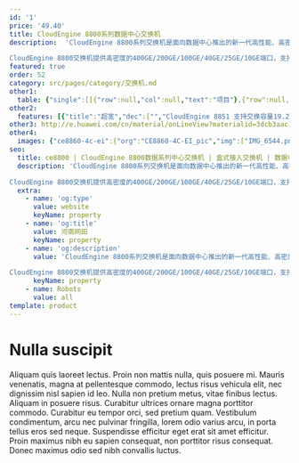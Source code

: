 ```yaml
---
id: '1'
price: '49.40'
title: CloudEngine 8800系列数据中心交换机
description:  'CloudEngine 8800系列交换机是面向数据中心推出的新一代高性能、高密度、低时延灵活插卡以太网交换机，可以与华为CloudEngine系列数据中心交换机CloudEngine 16800/CloudEngine 12800/CloudEngine 6800/CloudEngine 5800配合，构建弹性、简单、开放、安全的云数据中心网络。

CloudEngine 8800交换机提供高密度的400GE/200GE/100GE/40GE/25GE/10GE端口，支持丰富的数据中心特性和高性能的堆叠，帮助企业和运营商构建面向云计算时代的数据中心网络平台。CloudEngine 8800交换机定位于数据中心的核心或汇聚，也可以用于园区网的核心或汇聚。'
featured: true
order: 52
category: src/pages/category/交换机.md
other1: 
  table: {"single":[[{"row":null,"col":null,"text":"项目"},{"row":null,"col":null,"text":"CloudEngine 8861-4C-EI"},{"row":null,"col":null,"text":"CloudEngine 8850-64CQ-EI"}],[{"row":null,"col":null,"text":"端口"},{"row":null,"col":null,"text":"4个插槽，通过不同插卡灵活组合，最大可以实现 32 x 100 GE QSFP28 或 64 x 40 GE QSFP+ 或 128 x 25 GE SFP28 或 128 x 10 GE SFP+"},{"row":null,"col":null,"text":"64 x 100 GE QSFP28"}],[{"row":null,"col":null,"text":"交换容量"},{"row":null,"col":null,"text":"6.4Tbps/57.6Tbps"},{"row":null,"col":null,"text":"12.8Tbps/204.8Tbps"}],[{"row":null,"col":null,"text":"包转发率"},{"row":null,"col":null,"text":"2,030Mpps/3,200Mpps"},{"row":null,"col":null,"text":"4,482Mpps"}],[{"row":null,"col":null,"text":"缓存"},{"row":null,"col":null,"text":"32MB"},{"row":null,"col":null,"text":"42MB"}],[{"row":null,"col":null,"text":"可靠性"},{"row":null,"col":null,"text":"LACP\n微分段\n硬件BFD(最小发包间隔3.3ms)"},{"row":null,"col":null,"text":"LACP\n硬件BFD(最小发包间隔3.3ms)"}],[{"row":null,"col":null,"text":"O&M"},{"row":null,"col":null,"text":"Telemetry\nIOAM(INT)\nNetstream\nsFlow\nERSPAN增强"},{"row":null,"col":null,"text":"Telemetry\nIOAM(INT)\nNetstream\nsFlow\nERSPAN增强"}],[{"row":null,"col":null,"text":"数据中心特性"},{"row":null,"col":"2","text":"VXLAN routing 和 bridging\nBGP-EVPN\nM-LAG\nPFC、ECN"}],[{"row":null,"col":null,"text":"最大功耗"},{"row":null,"col":null,"text":"795W"},{"row":null,"col":null,"text":"965W"}],[{"row":null,"col":null,"text":"电源型号"},{"row":null,"col":null,"text":"AC: 1200W AC&240VDC\nHDC: 1200W\nDC: 1200W"},{"row":null,"col":null,"text":"AC: 1200W AC&240VDC\nHDC: 1200W\nDC: 1200W"}],[{"row":null,"col":null,"text":"供电方式"},{"row":null,"col":null,"text":"AC: 90V~290V\nHDC:\n240V(188V~290V)\n380V(188V~400V)\nDC: -38.4V~-72V"},{"row":null,"col":null,"text":"AC: 90V~290V\nHDC:\n240V(188V~290V)\n380V(188V~400V)\nDC: -38.4V~-72V"}]]}
other2:
  features: [{"title":"超宽","dec":["","CloudEngine 8851 支持交换容量19.2Tbps，提供 32个100GEQSFP28接口或32个200GEQSFP56接口， 8个400GE QSFP-DD接口，构建灵活高密接入及汇聚能力。",""]},{"title":"虚拟","dec":["","作为Overlay虚拟化网络（VXLAN）的高性能硬件网关，支撑高达16M多租户的数据中心运营",""]},{"title":"智能","dec":["","FabricInsight智能运维，gRPC高速数据主动上报 ，全网路径主动探测，实时监测网络健康状态",""]}]
other3: http://e.huawei.com/cn/material/onLineView?materialid=3dcb3aac151f4bbcb54be34b8efc825f
other4:
  images: {"ce8860-4c-ei":{"org":"CE8860-4C-EI_pic","img":["IMG_6544.png","IMG_6546.png","IMG_6547.png","IMG_6550.png","IMG_6552.png","IMG_6554.png"]}}
seo:
  title: ce8800 | CloudEngine 8800数据系列中心交换机 | 盒式接入交换机 | 数据中心交换机 | 交换机 | 企业网络
  description: 'CloudEngine 8800系列交换机是面向数据中心推出的新一代高性能、高密度、低时延灵活插卡以太网交换机，可以与华为CloudEngine系列数据中心交换机CloudEngine 16800/CloudEngine 12800/CloudEngine 6800/CloudEngine 5800配合，构建弹性、简单、开放、安全的云数据中心网络。

CloudEngine 8800交换机提供高密度的400GE/200GE/100GE/40GE/25GE/10GE端口，支持丰富的数据中心特性和高性能的堆叠，帮助企业和运营商构建面向云计算时代的数据中心网络平台。CloudEngine 8800交换机定位于数据中心的核心或汇聚，也可以用于园区网的核心或汇聚。'
  extra:
    - name: 'og:type'
      value: website
      keyName: property
    - name: 'og:title'
      value: 河南网田
      keyName: property
    - name: 'og:description'
      value: 'CloudEngine 8800系列交换机是面向数据中心推出的新一代高性能、高密度、低时延灵活插卡以太网交换机，可以与华为CloudEngine系列数据中心交换机CloudEngine 16800/CloudEngine 12800/CloudEngine 6800/CloudEngine 5800配合，构建弹性、简单、开放、安全的云数据中心网络。

CloudEngine 8800交换机提供高密度的400GE/200GE/100GE/40GE/25GE/10GE端口，支持丰富的数据中心特性和高性能的堆叠，帮助企业和运营商构建面向云计算时代的数据中心网络平台。CloudEngine 8800交换机定位于数据中心的核心或汇聚，也可以用于园区网的核心或汇聚。'
      keyName: property
    - name: Robots
      value: all
template: product
---
```


# Nulla suscipit

Aliquam quis laoreet lectus. Proin non mattis nulla, quis posuere mi. Mauris venenatis, magna at pellentesque commodo, lectus risus vehicula elit, nec dignissim nisl sapien id leo. Nulla non pretium metus, vitae finibus lectus. Aliquam in posuere risus. Curabitur ultrices ornare magna porttitor commodo. Curabitur eu tempor orci, sed pretium quam. Vestibulum condimentum, arcu nec pulvinar fringilla, lorem odio varius arcu, in porta tellus eros sed neque. Suspendisse efficitur eget erat sit amet efficitur. Proin maximus nibh eu sapien consequat, non porttitor risus consequat. Donec maximus odio sed nibh convallis luctus.